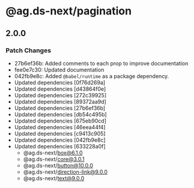 # @ag.ds-next/pagination

## 2.0.0

### Patch Changes

- 27b6ef36b: Added comments to each prop to improve documentation
- fee0e7c30: Updated documentation
- 042fb9e8c: Added `@babel/runtime` as a package dependency.
- Updated dependencies [0f76d269a]
- Updated dependencies [d43864f0e]
- Updated dependencies [272c39925]
- Updated dependencies [89372aa9d]
- Updated dependencies [27b6ef36b]
- Updated dependencies [db54c495b]
- Updated dependencies [675eb90cd]
- Updated dependencies [46eea44f4]
- Updated dependencies [c9413c905]
- Updated dependencies [042fb9e8c]
- Updated dependencies [633228a0f]
  - @ag.ds-next/box@6.1.0
  - @ag.ds-next/core@3.0.1
  - @ag.ds-next/button@10.0.0
  - @ag.ds-next/direction-link@9.0.0
  - @ag.ds-next/text@9.0.0

